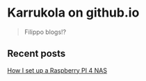 # Karrukola on github.io

> Filippo blogs!?

## Recent posts

[How I set up a Raspberry PI 4 NAS](docs/24.04-NAS_Argon.md)
